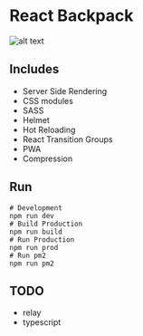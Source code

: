 # React Backpack

![alt text](https://media3.giphy.com/media/mE5AQ8dqoH4Z2/giphy.gif)

## Includes
- Server Side Rendering
- CSS modules
- SASS
- Helmet
- Hot Reloading
- React Transition Groups
- PWA
- Compression

## Run
```
# Development
npm run dev
# Build Production
npm run build
# Run Production
npm run prod
# Run pm2
npm run pm2
```

## TODO
- relay
- typescript
